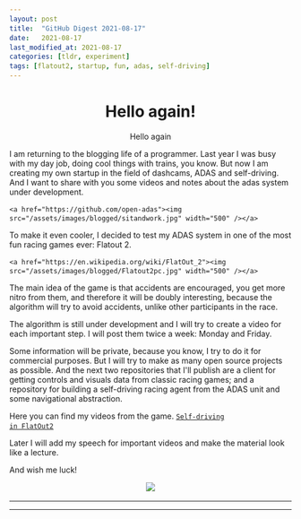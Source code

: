 ```yaml
---
layout: post
title:  "GitHub Digest 2021-08-17"
date:   2021-08-17
last_modified_at: 2021-08-17
categories: [tldr, experiment]
tags: [flatout2, startup, fun, adas, self-driving]
---
```



<p align="center">
  <h1 align="center">
    Hello again!
  </h1>
  <p align="center">
        Hello again

I am returning to the blogging life of a programmer.
Last year I was busy with my day job, doing cool things with trains, you know. But now I am creating my own startup in the field of dashcams, ADAS and self-driving. And I want to share with you some videos and notes about the adas system under development.

    
    <a href="https://github.com/open-adas"><img src="/assets/images/blogged/sitandwork.jpg" width="500" /></a>

To make it even cooler, I decided to test my ADAS system in one of the most fun racing games ever: Flatout 2.
    
    <a href="https://en.wikipedia.org/wiki/FlatOut_2"><img src="/assets/images/blogged/Flatout2pc.jpg" width="500" /></a>

The main idea of the game is that accidents are encouraged, you get more nitro from them, and therefore it will be doubly interesting, because the algorithm will try to avoid accidents, unlike other participants in the race.

The algorithm is still under development and I will try to create a video for each important step. I will post them twice a week: Monday and Friday.

Some information will be private, because you know, I try to do it for commercial purposes. But I will try to make as many open source projects as possible. And the next two repositories that I'll publish are a client for getting controls and visuals data from classic racing games; and a repository for building a self-driving racing agent from the ADAS unit and some navigational abstraction.

Here you can find my videos from the game.
    <a href="https://www.youtube.com/playlist?list=PLKomYcf24jhil5BucvGZqPn_GAPkvuoc4"><code>Self-driving in FlatOut2</code></a>

Later I will add my speech for important videos and make the material look like a lecture.

And wish me luck!
  </p>
  <p align="center">
    <img src="/assets/images/blogged/sit_and_work.jpg" width="500" />
  </p>
</p>
<hr/>


<hr/>
